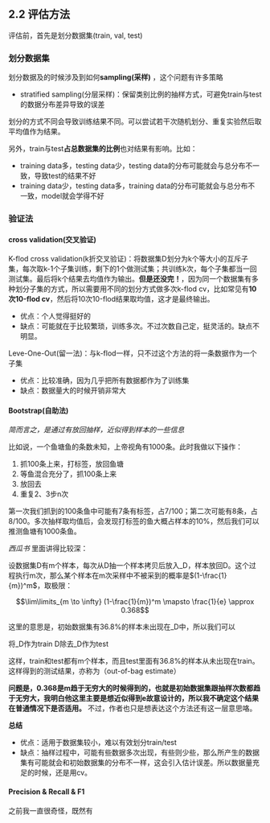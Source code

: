 ## 2.2 评估方法

评估前，首先是划分数据集(train, val, test)

### 划分数据集

划分数据及的时候涉及到如何**sampling(采样)** ，这个问题有许多策略

- stratified sampling(分层采样)：保留类别比例的抽样方式，可避免train与test的数据分布差异导致的误差

划分的方式不同会导致训练结果不同。可以尝试若干次随机划分、重复实验然后取平均值作为结果。

另外，train与test**占总数据集的比例**也对结果有影响。比如：

- training data多，testing data少，testing data的分布可能就会与总分布不一致，导致test的结果不好
- training data少，testing data多，training data的分布可能就会与总分布不一致，model就会学得不好

### 验证法

#### cross validation(交叉验证)

K-flod cross validation(k折交叉验证)：将数据集D划分为k个等大小的互斥子集，每次取k-1个子集训练，剩下的1个做测试集；共训练k次，每个子集都当一回测试集。最后将k个结果去均值作为输出。**但是还没完！**，因为同一个数据集有多种划分子集的方式，所以需要用不同的划分方式做多次k-flod cv，比如常见有**10次10-flod cv**，然后将10次10-flod结果取均值，这才是最终输出。

- 优点：个人觉得挺好的
- 缺点：可能就在于比较繁琐，训练多次。不过次数自己定，挺灵活的。缺点不明显。

Leve-One-Out(留一法)：与k-flod一样，只不过这个方法的将一条数据作为一个子集

- 优点：比较准确，因为几乎把所有数据都作为了训练集
- 缺点：数据量大的时候开销非常大


#### Bootstrap(自助法)

*简而言之，是通过有放回抽样，近似得到样本的一些信息*

比如说，一个鱼塘鱼的条数未知，上帝视角有1000条。此时我做以下操作：

1. 抓100条上来，打标签，放回鱼塘
2. 等鱼混合充分了，抓100条上来
3. 放回去
4. 重复2、3步n次

第一次我们抓到的100条鱼中可能有7条有标签，占7/100；第二次可能有8条，占8/100。多次抽样取均值后，会发现打标签的鱼大概占样本的10%，然后我们可以推测鱼塘有1000条鱼。

*西瓜书* 里面讲得比较深：

设数据集D有m个样本，每次从D抽一个样本拷贝后放入_D，样本放回D。这个过程执行m次，那么某个样本在m次采样中不被采到的概率是$(1-\frac{1}{m})^m$，取极限：

$$\lim\limits_{m \to \infty} (1-\frac{1}{m})^m \mapsto \frac{1}{e} \approx 0.368$$

这里的意思是，初始数据集有36.8%的样本未出现在_D中，所以我们可以

将_D作为train
D除去_D作为test

这样，train和test都有m个样本，而且test里面有36.8%的样本从未出现在train。这样得到的测试结果，亦称为（out-of-bag estimate）

**问题是，0.368是m趋于无穷大的时候得到的，也就是初始数据集跟抽样次数都趋于无穷大，我明白他这里主要是想近似得到e故意设计的，所以我不确定这个结果在普通情况下是否适用。** 不过，作者也只是想表达这个方法还有这一层意思咯。

**总结**

- 优点：适用于数据集较小，难以有效划分train/test
- 缺点：抽样过程中，可能有些数据多次出现，有些则少些，那么所产生的数据集有可能就会和初始数据集的分布不一样，这会引入估计误差。所以数据量充足的时候，还是用cv。

#### Precision & Recall & F1

之前我一直很奇怪，既然有
